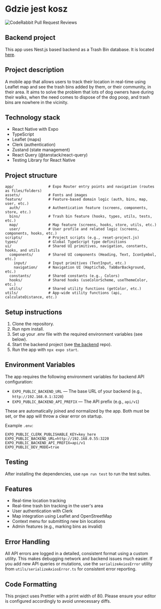 # Gdzie jest kosz

![CodeRabbit Pull Request Reviews](https://img.shields.io/coderabbit/prs/github/patryk-bernasiewicz/gdzie-jest-kosz?utm_source=oss&utm_medium=github&utm_campaign=patryk-bernasiewicz%2Fgdzie-jest-kosz&labelColor=171717&color=FF570A&link=https%3A%2F%2Fcoderabbit.ai&label=CodeRabbit+Reviews)

## Backend project

This app uses Nest.js based backend as a Trash Bin database. It is located [here](https://github.com/patryk-bernasiewicz/gdzie-jest-kosz-backend).

## Project description

A mobile app that allows users to track their location in real-time using Leaflet map and see the trash bins added by them, or their community, in their area. It aims to solve the problem that lots of dog owners have during their walks, when the need comes to dispose of the dog poop, and trash bins are nowhere in the vicinity.

## Technology stack

- React Native with Expo
- TypeScript
- Leaflet (maps)
- Clerk (authentication)
- Zustand (state management)
- React Query (@tanstack/react-query)
- Testing Library for React Native

## Project structure

```text
app/                # Expo Router entry points and navigation (routes as files/folders)
assets/             # Fonts and images
feature/            # Feature-based domain logic (auth, bins, map, user, etc.)
  auth/             # Authentication feature (screens, components, store, etc.)
  bins/             # Trash bin feature (hooks, types, utils, tests, etc.)
  map/              # Map feature (screens, hooks, store, utils, etc.)
  user/             # User profile and related logic (screens, components, hooks, etc.)
scripts/            # Project scripts (e.g., reset-project.js)
types/              # Global TypeScript type definitions
ui/                 # Shared UI primitives, navigation, constants, hooks, and utils
  components/       # Shared UI components (Heading, Text, IconSymbol, etc.)
    input/          # Input primitives (TextInput, etc.)
    navigation/     # Navigation UI (HapticTab, TabBarBackground, etc.)
  constants/        # Shared constants (e.g., Colors)
  hooks/            # Shared hooks (useColorScheme, useThemeColor, etc.)
  utils/            # Shared utility functions (getColor, etc.)
utils/              # App-wide utility functions (api, calculateDistance, etc.)
```

## Setup instructions

1. Clone the repository.
2. Run npm install.
3. Set up your .env file with the required environment variables (see below).
4. Start the backend project (see [the backend](https://github.com/patryk-bernasiewicz/gdzie-jest-kosz-backend) repo).
5. Run the app with `npx expo start`.

## Environment Variables

The app requires the following environment variables for backend API configuration:

- `EXPO_PUBLIC_BACKEND_URL` — The base URL of your backend (e.g., `http://192.168.0.1:3220`)
- `EXPO_PUBLIC_BACKEND_API_PREFIX` — The API prefix (e.g., `api/v1`)

These are automatically joined and normalized by the app. Both must be set, or the app will throw a clear error on startup.

Example `.env`:

```
EXPO_PUBLIC_CLERK_PUBLISHABLE_KEY=key_here
EXPO_PUBLIC_BACKEND_URL=http://192.168.0.55:3220
EXPO_PUBLIC_BACKEND_API_PREFIX=api/v1
EXPO_PUBLIC_DEV_MODE=true
```

## Testing

After installing the dependencies, use `npm run test` to run the test suites.

## Features

- Real-time location tracking
- Real-time trash bin tracking in the user's area
- User authentication with Clerk
- Map integration using Leaflet and OpenStreetMap
- Context menu for submitting new bin locations
- Admin features (e.g., marking bins as invalid)

## Error Handling

All API errors are logged in a detailed, consistent format using a custom utility. This makes debugging network and backend issues much easier. If you add new API queries or mutations, use the `serializeAxiosError` utility from `utils/serializeAxiosError.ts` for consistent error reporting.

## Code Formatting

This project uses Prettier with a print width of 80. Please ensure your editor is configured accordingly to avoid unnecessary diffs.
